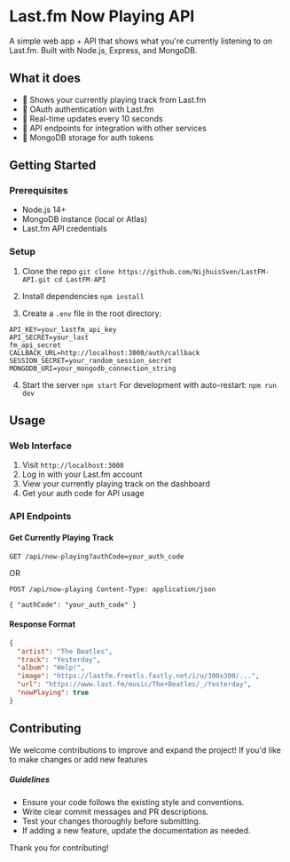 # Last.fm Now Playing API

A simple web app + API that shows what you're currently listening to on Last.fm. Built with Node.js, Express, and MongoDB.


## What it does

- 🎵 Shows your currently playing track from Last.fm
- 🔑 OAuth authentication with Last.fm
- 🔄 Real-time updates every 10 seconds
- 🚀 API endpoints for integration with other services
- 💾 MongoDB storage for auth tokens

## Getting Started

### Prerequisites

- Node.js 14+
- MongoDB instance (local or Atlas)
- Last.fm API credentials

### Setup

1. Clone the repo ``git clone https://github.com/NijhuisSven/LastFM-API.git cd LastFM-API``

2. Install dependencies ``npm install``

3. Create a `.env` file in the root directory:
```
API_KEY=your_lastfm_api_key
API_SECRET=your_last
fm_api_secret
CALLBACK_URL=http://localhost:3000/auth/callback 
SESSION_SECRET=your_random_session_secret 
MONGODB_URI=your_mongodb_connection_string
```

4. Start the server ``npm start``
For development with auto-restart: ``npm run dev``

## Usage

### Web Interface

1. Visit `http://localhost:3000`
2. Log in with your Last.fm account
3. View your currently playing track on the dashboard
4. Get your auth code for API usage

### API Endpoints

#### Get Currently Playing Track
``GET /api/now-playing?authCode=your_auth_code``

OR
```
POST /api/now-playing Content-Type: application/json

{ "authCode": "your_auth_code" }
```

#### Response Format

```json
{
  "artist": "The Beatles",
  "track": "Yesterday",
  "album": "Help!",
  "image": "https://lastfm.freetls.fastly.net/i/u/300x300/...",
  "url": "https://www.last.fm/music/The+Beatles/_/Yesterday",
  "nowPlaying": true
}
```

## Contributing

We welcome contributions to improve and expand the project! If you'd like to make changes or add new features

##### Guidelines

- Ensure your code follows the existing style and conventions.
- Write clear commit messages and PR descriptions.
- Test your changes thoroughly before submitting.
- If adding a new feature, update the documentation as needed.

Thank you for contributing!
